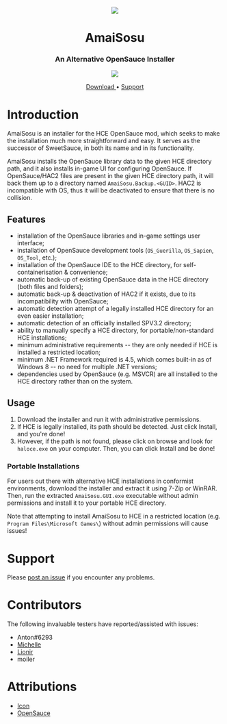 <html>
    <p align="center">
        <img src="https://user-images.githubusercontent.com/10241434/61166409-7f6f7d80-a55f-11e9-8e68-bfaa3e39890e.png">
    <p>
    <h1 align="center">
        AmaiSosu
    </h1>
    <h3 align="center">
        An Alternative OpenSauce Installer
    </h3>
    <p align="center">
        <img src="https://user-images.githubusercontent.com/10241434/61166547-fc035b80-a561-11e9-8928-d39d5d4a6a77.png">
    <p>
    <p align="center">
        <a href="https://github.com/HaloSPV3/AmaiSosu/releases/latest">
            Download
        </a>
        •
        <a href="https://www.reddit.com/r/halospv3/comments/9xvnn5/amaisosu_an_opensauce_installer/">
            Support
        </a>
    </p>
</html>

# Introduction

AmaiSosu is an installer for the HCE OpenSauce mod, which seeks to make the
installation much more straightforward and easy. It serves as the successor of
SweetSauce, in both its name and in its functionality.

AmaiSosu installs the OpenSauce library data to the given HCE directory path,
and it also installs in-game UI for configuring OpenSauce. If OpenSauce/HAC2
files are present in the given HCE directory path, it will back them up to a
directory named `AmaiSosu.Backup.<GUID>`. HAC2 is incompatible with OS, thus it
will be deactivated to ensure that there is no collision.

## Features

- installation of the OpenSauce libraries and in-game settings user interface;
- installation of OpenSauce development tools (`OS_Guerilla`, `OS_Sapien`,
  `OS_Tool`, etc.);
- installation of the OpenSauce IDE to the HCE directory, for
  self-containerisation & convenience;
- automatic back-up of existing OpenSauce data in the HCE directory (both files
  and folders);
- automatic back-up & deactivation of HAC2 if it exists, due to its
  incompatibility with OpenSauce;
- automatic detection attempt of a legally installed HCE directory for an even
  easier installation;
- automatic detection of an officially installed SPV3.2 directory;
- ability to manually specify a HCE directory, for portable/non-standard HCE
  installations;
- minimum administrative requirements -- they are only needed if HCE is
  installed a restricted location;
- minimum .NET Framework required is 4.5, which comes built-in as of Windows 8
  -- no need for multiple .NET versions;
- dependencies used by OpenSauce (e.g. MSVCR) are all installed to the HCE
  directory rather than on the system.

## Usage

1. Download the installer and run it with administrative permissions.
2. If HCE is legally installed, its path should be detected. Just click Install,
   and you're done!
3. However, if the path is not found, please click on browse and look for
   `haloce.exe` on your computer. Then, you can click Install and be done!

### Portable Installations

For users out there with alternative HCE installations in conformist
environments, download the installer and extract it using 7-Zip or WinRAR. Then,
run the extracted `AmaiSosu.GUI.exe` executable without admin permissions and
install it to your portable HCE directory.

Note that attempting to install AmaiSosu to HCE in a restricted location (e.g.
`Program Files\Microsoft Games\`) without admin permissions will cause issues!

# Support

Please [post an issue](https://github.com/HaloSPV3/AmaiSosu/issues/new) if
you encounter any problems.

# Contributors

The following invaluable testers have reported/assisted with issues:

- Anton#6293
- [Michelle](https://github.com/gbMichelle)
- [Lionir](https://github.com/lionirdeadman)
- moiler

# Attributions

- [Icon](https://www.flaticon.com/free-icon/bowl-and-chopsticks-of-japan_12775)
- [OpenSauce](https://twitter.com/KornnerStudios)
